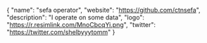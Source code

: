 {
  "name": "sefa operator",
  "website": "https://github.com/ctnsefa",
  "description": "I operate on some data",
  "logo": "https://r.resimlink.com/MnoCbcqYi.png",
  "twitter": "https://twitter.com/shelbyyytomm"
}
